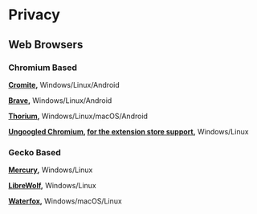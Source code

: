 # Privacy

## Web Browsers

### Chromium Based
**[Cromite](https://github.com/uazo/cromite),** Windows/Linux/Android

**[Brave](https://github.com/brave/brave-browser),** Windows/Linux/Android

**[Thorium](https://github.com/Alex313031/Thorium),** Windows/Linux/macOS/Android

**[Ungoogled Chromium](https://ungoogled-software.github.io/ungoogled-chromium-binaries/), [for the extension store support](https://github.com/NeverDecaf/chromium-web-store),** Windows/Linux

### Gecko Based

**[Mercury](https://github.com/Alex313031/Mercury),** Windows/Linux

**[LibreWolf](https://librewolf.net/),** Windows/Linux

**[Waterfox](https://www.waterfox.net/),** Windows/macOS/Linux
